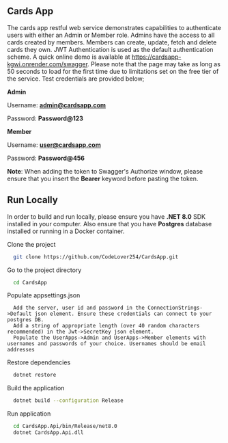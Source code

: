 ## Cards App
The cards app restful web service demonstrates capabilities to authenticate users with either an Admin or Member role.
Admins have the access to all cards created by members. Members can create, update, fetch and delete cards they own.
JWT Authentication is used as the default authentication scheme. A quick online demo is available at
https://cardsapp-kgwi.onrender.com/swagger. Please note that the page may take as long as 50 seconds to load for the first
time due to limitations set on the free tier of the service. Test credentials are provided below;

**Admin**

Username: **admin@cardsapp.com**

Password: **Password@123**

**Member**

Username: **user@cardsapp.com**

Password: **Password@456**

**Note**: When adding the token to Swagger's Authorize window, please ensure that you insert the **Bearer** keyword before pasting the token.

## Run Locally

In order to build and run locally, please ensure you have **.NET 8.0** SDK installed in your computer. Also ensure that you
have **Postgres** database installed or running in a Docker container.

Clone the project

```bash
  git clone https://github.com/CodeLover254/CardsApp.git
```

Go to the project directory

```bash
  cd CardsApp
```

Populate appsettings.json

```text
  Add the server, user id and password in the ConnectionStrings->Default json element. Ensure these credentials can connect to your postgres DB.
  Add a string of appropriate length (over 40 random characters recommended) in the Jwt->SecretKey json element.
  Populate the UserApps->Admin and UserApps->Member elements with usernames and passwords of your choice. Usernames should be email addresses
```

Restore dependencies

```bash
  dotnet restore
```

Build the application

```bash
  dotnet build --configuration Release
```

Run application

```bash
  cd CardsApp.Api/bin/Release/net8.0
  dotnet CardsApp.Api.dll
```